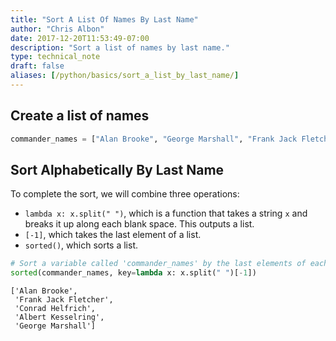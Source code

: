 ```yaml
---
title: "Sort A List Of Names By Last Name"
author: "Chris Albon"
date: 2017-12-20T11:53:49-07:00
description: "Sort a list of names by last name."
type: technical_note
draft: false
aliases: [/python/basics/sort_a_list_by_last_name/]
---
```

## Create a list of names


```python
commander_names = ["Alan Brooke", "George Marshall", "Frank Jack Fletcher", "Conrad Helfrich", "Albert Kesselring"] 
```

## Sort Alphabetically By Last Name

To complete the sort, we will combine three operations:

- `lambda x: x.split(" ")`, which is a function that takes a string `x` and breaks it up along each blank space. This outputs a list.
- `[-1]`, which takes the last element of a list.
- `sorted()`, which sorts a list.


```python
# Sort a variable called 'commander_names' by the last elements of each name.
sorted(commander_names, key=lambda x: x.split(" ")[-1])
```




    ['Alan Brooke',
     'Frank Jack Fletcher',
     'Conrad Helfrich',
     'Albert Kesselring',
     'George Marshall']


